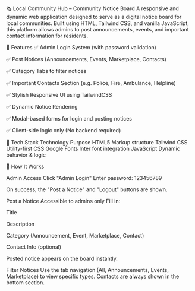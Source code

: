 🗞️ Local Community Hub – Community Notice Board A responsive and dynamic web application designed to serve as a digital notice board for local communities. Built using HTML, Tailwind CSS, and vanilla JavaScript, this platform allows admins to post announcements, events, and important contact information for residents.

📌 Features ✅ Admin Login System (with password validation)

✅ Post Notices (Announcements, Events, Marketplace, Contacts)

✅ Category Tabs to filter notices

✅ Important Contacts Section (e.g. Police, Fire, Ambulance, Helpline)

✅ Stylish Responsive UI using TailwindCSS

✅ Dynamic Notice Rendering

✅ Modal-based forms for login and posting notices

✅ Client-side logic only (No backend required)

🚀 Tech Stack Technology Purpose HTML5 Markup structure Tailwind CSS Utility-first CSS Google Fonts Inter font integration JavaScript Dynamic behavior & logic

🔧 How It Works

Admin Access Click "Admin Login"
Enter password: 123456789

On success, the "Post a Notice" and "Logout" buttons are shown.

Post a Notice Accessible to admins only
Fill in:

Title

Description

Category (Announcement, Event, Marketplace, Contact)

Contact Info (optional)

Posted notice appears on the board instantly.

Filter Notices Use the tab navigation (All, Announcements, Events, Marketplace) to view specific types.
Contacts are always shown in the bottom section.
